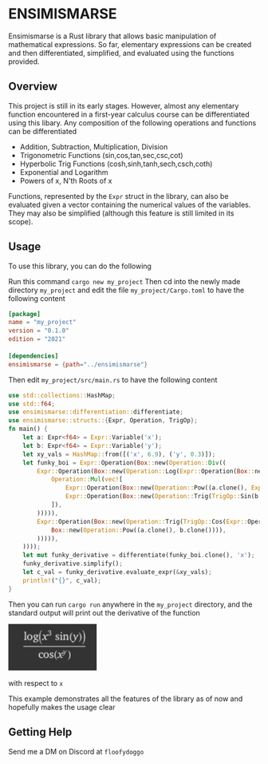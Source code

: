 # ENSIMISMARSE

Ensimismarse is a Rust library that allows basic manipulation of mathematical expressions. So far, elementary expressions can be created and then differentiated, simplified, and evaluated using the functions provided.

## Overview

This project is still in its early stages. However, almost any elementary function encountered in a first-year calculus course can be differentiated using this libary. Any composition of the following operations and functions can be differentiated

- Addition, Subtraction, Multiplication, Division
- Trigonometric Functions (sin,cos,tan,sec,csc,cot)
- Hyperbolic Trig Functions (cosh,sinh,tanh,sech,csch,coth)
- Exponential and Logarithm
- Powers of x, N'th Roots of x

Functions, represented by the <code>Expr</code> struct in the library, can also be evaluated given a vector containing the numerical values of the variables. They may also be simplified (although this feature is still limited in its scope).

## Usage

To use this library, you can do the following

Run this command `cargo new my_project`
Then cd into the newly made directory `my_project` and edit the file `my_project/Cargo.toml` to have the following content

```toml
[package]
name = "my_project"
version = "0.1.0"
edition = "2021"

[dependencies]
ensimismarse = {path="../ensimismarse"}
```

Then edit `my_project/src/main.rs` to have the following content

```rust
use std::collections::HashMap;
use std::f64;
use ensimismarse::differentiation::differentiate;
use ensimismarse::structs::{Expr, Operation, TrigOp};
fn main() {
    let a: Expr<f64> = Expr::Variable('x');
    let b: Expr<f64> = Expr::Variable('y');
    let xy_vals = HashMap::from([('x', 6.9), ('y', 0.3)]);
    let funky_boi = Expr::Operation(Box::new(Operation::Div((
        Expr::Operation(Box::new(Operation::Log(Expr::Operation(Box::new(
            Operation::Mul(vec![
                Expr::Operation(Box::new(Operation::Pow((a.clone(), Expr::Constant(3.0))))),
                Expr::Operation(Box::new(Operation::Trig(TrigOp::Sin(b.clone())))),
            ]),
        ))))),
        Expr::Operation(Box::new(Operation::Trig(TrigOp::Cos(Expr::Operation(
            Box::new(Operation::Pow((a.clone(), b.clone()))),
        ))))),
    ))));
    let mut funky_derivative = differentiate(funky_boi.clone(), 'x');
    funky_derivative.simplify();
    let c_val = funky_derivative.evaluate_expr(&xy_vals);
    println!("{}", c_val);
}
```

Then you can run `cargo run` anywhere in the `my_project` directory, and the standard output will print out the derivative of the function

![log(x^3sin(y))/cos(x^y)](example_function1.png "Function")

with respect to `x`

This example demonstrates all the features of the library as of now and hopefully makes the usage clear

## Getting Help

Send me a DM on Discord at <code>floofydoggo</code>
